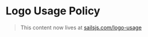# Logo Usage Policy
> This content now lives at [sailsjs.com/logo-usage](http://sailsjs.com/logo-usage)
